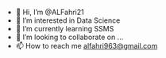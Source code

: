 - 👋 Hi, I’m @ALFahri21
- 👀 I’m interested in Data Science
- 🌱 I’m currently learning SSMS
- 💞️ I’m looking to collaborate on ...
- 📫 How to reach me alfahri963@gmail.com

<!---
ALFahri21/ALFahri21 is a ✨ special ✨ repository because its `README.md` (this file) appears on your GitHub profile.
You can click the Preview link to take a look at your changes.
--->
